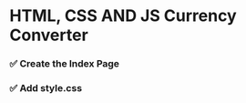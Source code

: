 <h1>HTML, CSS AND JS Currency Converter</h1>
<h3>✅ Create the Index Page</h3>
<h3>✅ Add style.css</h3>
